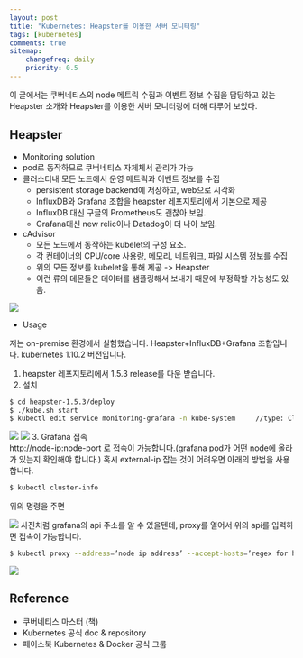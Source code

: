 ```yaml
---
layout: post
title: "Kubernetes: Heapster를 이용한 서버 모니터링"
tags: [kubernetes]
comments: true
sitemap:
    changefreq: daily
    priority: 0.5 
---
```

이 글에서는 쿠버네티스의 node 메트릭 수집과 이벤트 정보 수집을 담당하고 있는 Heapster 소개와 Heapster를 이용한 서버 모니터링에 대해 다루어 보았다.

## Heapster
* Monitoring solution
* pod로 동작하므로 쿠버네티스 자체체서 관리가 가능
* 클러스터내 모든 노드에서 운영 메트릭과 이벤트 정보를 수집
    * persistent storage backend에 저장하고, web으로 시각화
    * InfluxDB와 Grafana 조합을 heapster 레포지토리에서 기본으로 제공
    * InfluxDB 대신 구글의 Prometheus도 괜찮아 보임.
    * Grafana대신 new relic이나 Datadog이 더 나아 보임.
* cAdvisor
    * 모든 노드에서 동작하는 kubelet의 구성 요소.
    * 각 컨테이너의 CPU/core 사용량, 메모리, 네트워크, 파일 시스템 정보를 수집
    * 위의 모든 정보를 kubelet을 통해 제공 -> Heapster
    * 이런 류의 데몬들은 데이터를 샘플링해서 보내기 때문에 부정확할 가능성도 있음.

![](https://user-images.githubusercontent.com/30650374/50908860-f4a5ad00-146d-11e9-838f-404de9918c27.jpg)

* Usage

저는 on-premise 환경에서 실험했습니다. Heapster+InfluxDB+Grafana 조합입니다.
kubernetes 1.10.2 버전입니다. 
1. heapster 레포지토리에서 1.5.3 release를 다운 받습니다.
2. 설치 
```bash
$ cd heapster-1.5.3/deploy
$ ./kube.sh start
$ kubectl edit service monitoring-grafana -n kube-system     //type: ClusterIP를 type: NodePort로 변경합니다.
```

![](https://user-images.githubusercontent.com/30650374/50908904-025b3280-146e-11e9-9d47-f598dc18719f.jpg)
![](https://user-images.githubusercontent.com/30650374/50908914-05562300-146e-11e9-8780-f3f59a1fe628.jpg)
3. Grafana 접속<br>
http://node-ip:node-port 로 접속이 가능합니다.(grafana pod가 어떤 node에 올라가 있는지 확인해야 합니다.)
혹시 external-ip 잡는 것이 어려우면 아래의 방법을 사용합니다. <br>
```bash
$ kubectl cluster-info
```
위의 명령을 주면<br>

![](https://user-images.githubusercontent.com/30650374/50908894-fd967e80-146d-11e9-802b-c951311db827.jpg)
사진처럼 grafana의 api 주소를 알 수 있을텐데, proxy를 열어서 위의 api를 입력하면 접속이 가능합니다.
```bash
$ kubectl proxy --address=’node ip address’ --accept-hosts=’regex for hosts that the proxy should accept’ --port=’node port’   // proxy 여는 방법
```

![](https://user-images.githubusercontent.com/30650374/50908882-f96a6100-146d-11e9-931a-76d954f93bb6.jpg)

## Reference
* 쿠버네티스 마스터 (책)
* Kubernetes 공식 doc & repository
* 페이스북 Kubernetes & Docker 공식 그룹
